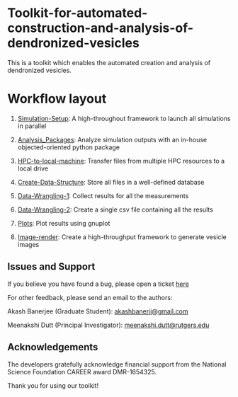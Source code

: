 # Toolkit-for-automated-construction-and-analysis-of-dendronized-vesicles
This is a toolkit which enables the automated creation and analysis of dendronized vesicles.

# Workflow layout

1. [Simulation-Setup](Simulation-Setup): A high-throughout framework to launch all simulations in parallel

2. [Analysis_Packages](Analysis_Packages):  Analyze simulation outputs with an in-house objected-oriented python package

3. [HPC-to-local-machine](HPC-to-local-machine): Transfer files from multiple HPC resources to a local drive

4. [Create-Data-Structure](Create-Data-Structure): Store all files in a well-defined database

5. [Data-Wrangling-1](Data-Wrangling-1): Collect results for all the measurements

6. [Data-Wrangling-2](Data-Wrangling-2): Create a single csv file containing all the results

7. [Plots](Plots): Plot results using gnuplot

8. [Image-render](Image-render): Create a high-throughput framework to generate vesicle images

## Issues and Support

If you believe you have found a bug, please open a ticket [here](https://github.com/duttm/Toolkit-for-automated-construction-and-analysis-of-dendronized-vesicles/issues)

For other feedback, please send an email to the authors:

Akash Banerjee (Graduate Student): akashbanerji@gmail.com

Meenakshi Dutt (Principal Investigator): meenakshi.dutt@rutgers.edu 

## Acknowledgements

The developers gratefully acknowledge financial support from the National Science Foundation CAREER award DMR-1654325. 

Thank you for using our toolkit!
